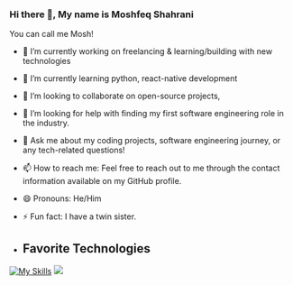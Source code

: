 ### Hi there 👋, My name is Moshfeq Shahrani
You can call me Mosh!




- 🔭 I’m currently working on freelancing & learning/building with new technologies
- 🌱 I’m currently learning python, react-native development
- 👯 I’m looking to collaborate on open-source projects, 
- 🤔 I’m looking for help with finding my first software engineering role in the industry.
- 💬 Ask me about my coding projects, software engineering journey, or any tech-related questions!
- 📫 How to reach me: Feel free to reach out to me through the contact information available on my GitHub profile.
- 😄 Pronouns: He/Him
- ⚡ Fun fact: I have a twin sister.

- <h2>Favorite Technologies</h2>
[![My Skills](https://skillicons.dev/icons?i=js,html,css,python,postgres,mysql,mongodb&theme=dark)](https://skillicons.dev)
<img src="https://github-readme-stats.vercel.app/api?username=moshahrani&show_icons=true"/>







